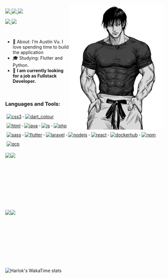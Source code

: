<img align="right" width="300px" src="./toji.png" />

<p align="left">
  <a href="mailto:thuanvuvan76@gmail.com">
    <img src="https://img.shields.io/badge/Gmail-D14836?style=for-the-badge&logo=gmail&logoColor=white&link=mailto:thuanvuvan76@gmail.com" />
  </a>
  <a href="https://twitter.com/THUANVUVAN157">
    <img src="https://img.shields.io/badge/Twitter-1DA1F2?style=for-the-badge&logo=twitter&logoColor=white" />
  </a>
  <a href="https://leetcode.com/u/VanThuan76">
    <img src="https://img.shields.io/badge/-LeetCode-FFA116?style=for-the-badge&logo=LeetCode&logoColor=black" />
  </a>
</p>

<p align="left">
 <a href="https://github.com/cuzinxyz/?tab=follow">
    <img src="https://img.shields.io/github/followers/VanThuan76?label=Follow&style=social" />
  </a>
   <a>
    <img src="https://komarev.com/ghpvc/?username=VanThuan76&label=Visitors+Count&color=blue" />
  </a>
</p>

<br>

- :rocket: About: I'm Austin Vu. I love spending time to build the application
- :mortar_board: Studying: Flutter and Python.
- :briefcase: <strong>I am currently looking for a job as Fullstack Developer.</strong>

<br>

<h3 align="left">Languages and Tools:</h3>

<p align="left">

  <a href="#">
    <img src="languages/css3.svg" alt="css3" style="vertical-align:top; margin:6px 4px">
  </a>

  <a href="#">
    <img src="languages/dart_colour.svg" alt="dart_colour" style="vertical-align:top; margin:6px 4px">
  </a>

  <a href="#">
    <img src="languages/html.svg" alt="html" style="vertical-align:top; margin:6px 4px">
  </a>

  <a href="#">
    <img src="languages/java.svg" alt="java" style="vertical-align:top; margin:6px 4px">
  </a>

  <a href="#">
    <img src="languages/js.svg" alt="js" style="vertical-align:top; margin:6px 4px">
  </a>

  <a href="#">
    <img src="languages/php.svg" alt="php" style="vertical-align:top; margin:6px 4px">
  </a>

  <a href="#">
    <img src="languages/sass.svg" alt="sass" style="vertical-align:top; margin:6px 4px">
  </a>

 <a href="#">
    <img src="frameworks/flutter.svg" alt="flutter" style="vertical-align:top; margin:6px 4px">
  </a>

   <a href="#">
    <img src="frameworks/laravel.svg" alt="laravel" style="vertical-align:top; margin:6px 4px">
  </a>

 <a href="#">
    <img src="frameworks/nodejs.svg" alt="nodejs" style="vertical-align:top; margin:6px 4px">
  </a>

   <a href="#">
    <img src="frameworks/react.svg" alt="react" style="vertical-align:top; margin:6px 4px">
  </a>

   <a href="#">
    <img src="services/dockerhub.svg" alt="dockerhub" style="vertical-align:top; margin:6px 4px">
  </a>

  <a href="#">
    <img src="services/npm.svg" alt="npm" style="vertical-align:top; margin:6px 4px">
  </a>

  <a href="#">
    <img src="services/gcp.svg" alt="gcp" style="vertical-align:top; margin:6px 4px">
  </a>
</p>
<div style='display:flex; flex-wrap: wrap; align-items:center; justify-content:start; gap: 10px, width:100%;'>
  <img
    src="http://github-profile-summary-cards.vercel.app/api/cards/repos-per-language?username=vanthuan76&theme=solarized"
    height="165"
  />
  <img
    src="http://github-profile-summary-cards.vercel.app/api/cards/most-commit-language?username=vanthuan76&theme=solarized"
    height="165"
  />
</div>
<br>
<div style='display:flex; flex-wrap: wrap; align-items:center; justify-content:start; gap: 10px, width:100%; margin-bottom: 20px'>
<img
    height="165"
    src="http://github-profile-summary-cards.vercel.app/api/cards/productive-time?username=VanThuan76&theme=swift&utcOffset=8"
  />
<img
    height="165"
    src="https://github-readme-stats.vercel.app/api?username=vanthuan76&hide=contribs,issues&bg_color=30,e96443,904e95&title_color=fff&text_color=fff"
  />
</div>

<!--START_SECTION:waka-->

<!--END_SECTION:waka-->

![Harlok's WakaTime stats](https://github-readme-stats.vercel.app/api/wakatime?username=VanThuan76)
